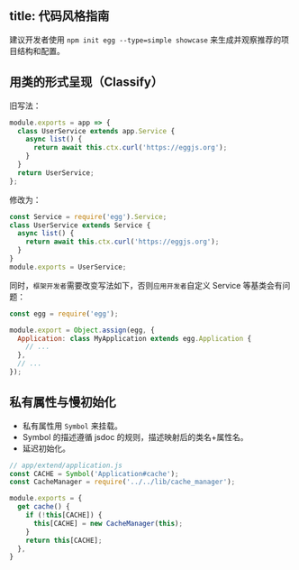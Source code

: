 title: 代码风格指南
---

建议开发者使用 `npm init egg --type=simple showcase` 来生成并观察推荐的项目结构和配置。

## 用类的形式呈现（Classify）

旧写法：

```js
module.exports = app => {
  class UserService extends app.Service {
    async list() {
      return await this.ctx.curl('https://eggjs.org');
    }
  }
  return UserService;
};
```

修改为：

```js
const Service = require('egg').Service;
class UserService extends Service {
  async list() {
    return await this.ctx.curl('https://eggjs.org');
  }
}
module.exports = UserService;
```

同时，`框架开发者`需要改变写法如下，否则`应用开发者`自定义 Service 等基类会有问题：

```js
const egg = require('egg');

module.export = Object.assign(egg, {
  Application: class MyApplication extends egg.Application {
    // ...
  },
  // ...
});
```

## 私有属性与慢初始化

- 私有属性用 `Symbol` 来挂载。
- Symbol 的描述遵循 jsdoc 的规则，描述映射后的类名+属性名。
- 延迟初始化。

```js
// app/extend/application.js
const CACHE = Symbol('Application#cache');
const CacheManager = require('../../lib/cache_manager');

module.exports = {
  get cache() {
    if (!this[CACHE]) {
      this[CACHE] = new CacheManager(this);
    }
    return this[CACHE];
  },
}
```

